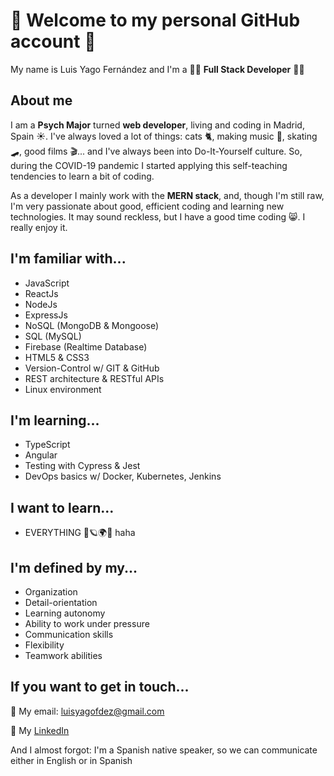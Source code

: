 # 🤗 Welcome to my personal GitHub account 🤗

My name is Luis Yago Fernández and I'm a 🐱‍💻 __Full Stack Developer__ 🐱‍💻

## About me

I am a __Psych Major__ turned __web developer__, living and coding in Madrid, Spain ☀. I've always loved a lot of things: cats 🐈, making music 🎸, skating 🛹, good films 🎬...  and I've always been into Do-It-Yourself culture. So, during the COVID-19 pandemic I started applying this self-teaching tendencies to learn a bit of coding.

As a developer I mainly work with the __MERN stack__, and, though I'm still raw, I'm very passionate about good, efficient coding and learning new technologies. It may sound reckless, but I have a good time coding 😸. I really enjoy it.

## I'm familiar with...

+ JavaScript
+ ReactJs
+ NodeJs
+ ExpressJs
+ NoSQL (MongoDB & Mongoose)
+ SQL (MySQL)
+ Firebase (Realtime Database)
+ HTML5 & CSS3
+ Version-Control w/ GIT & GitHub
+ REST architecture & RESTful APIs
+ Linux environment

## I'm learning...

+ TypeScript
+ Angular
+ Testing with Cypress & Jest
+ DevOps basics w/ Docker, Kubernetes, Jenkins


## I want to learn...

+ EVERYTHING 🔮🪐🌍🌌 haha

## I'm defined by my...

+ Organization
+ Detail-orientation
+ Learning autonomy
+ Ability to work under pressure
+ Communication skills
+ Flexibility
+ Teamwork abilities

## If you want to get in touch...

📩 My email: luisyagofdez@gmail.com

🔭 My [LinkedIn](https://www.linkedin.com/in/luis-yago-fernandez/)

And I almost forgot: I'm a Spanish native speaker, so we can communicate either in English or in Spanish
